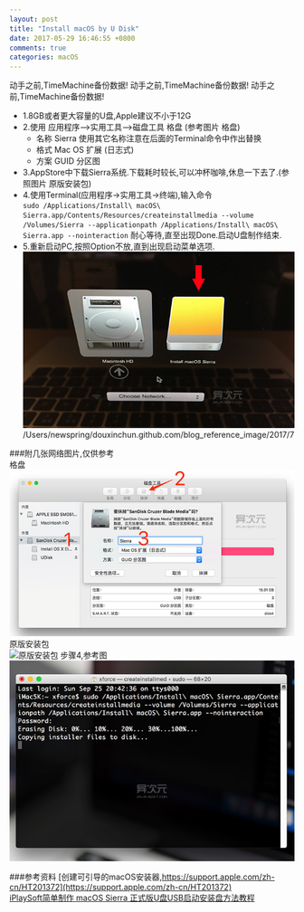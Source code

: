 ```yaml
---
layout: post
title: "Install macOS by U Disk"
date: 2017-05-29 16:46:55 +0800
comments: true
categories: macOS
---  
```


动手之前,TimeMachine备份数据!
动手之前,TimeMachine备份数据!
动手之前,TimeMachine备份数据!  

* 1.8GB或者更大容量的U盘,Apple建议不小于12G
* 2.使用 应用程序-->实用工具-->磁盘工具 格盘 (参考图片 格盘)
	*  名称 Sierra 使用其它名称注意在后面的Terminal命令中作出替换
	*  格式 Mac OS 扩展 (日志式)
	*  方案 GUID 分区图
* 3.AppStore中下载Sierra系统.下载耗时较长,可以冲杯咖啡,休息一下去了.(参照图片 原版安装包)
* 4.使用Terminal(应用程序→实用工具→终端),输入命令  
`
sudo /Applications/Install\ macOS\ Sierra.app/Contents/Resources/createinstallmedia --volume /Volumes/Sierra --applicationpath /Applications/Install\ macOS\ Sierra.app --nointeraction
`
耐心等待,直至出现Done.启动U盘制作结束.
* 5.重新启动PC,按照Option不放,直到出现启动菜单选项.
![启动菜单项](/blog_reference_image/2017/7/mac_option_boot.jpg)
/Users/newspring/douxinchun.github.com/blog_reference_image/2017/7

###附几张网络图片,仅供参考  
格盘  
![U盘格盘](/blog_reference_image/2017/7/disk_ulitily.jpg)
原版安装包  
![原版安装包](http://upload-images.jianshu.io/upload_images/3704217-1629bb87e7f7945e.png?imageMogr2/auto-orient/strip%7CimageView2/2/w/1240)
步骤4,参考图
![terminal-createinstallmedia](/blog_reference_image/2017/7/terminal.jpg)

###参考资料
[创建可引导的macOS安装器,https://support.apple.com/zh-cn/HT201372](https://support.apple.com/zh-cn/HT201372)  
[iPlaySoft简单制作 macOS Sierra 正式版U盘USB启动安装盘方法教程](http://www.iplaysoft.com/macos-usb-install-drive.html)